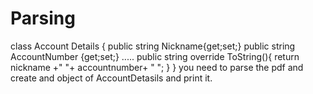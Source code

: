 # Parsing

class Account Details
{
  public string Nickname{get;set;}
  public string AccountNumber {get;set;}
  .....
  public string override ToString(){
  return nickname +" "+ accountnumber+ " ";
  }
}
you need to parse the pdf and create and object of AccountDetasils and print it.
